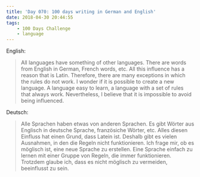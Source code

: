 ```yaml
---
title: 'Day 070: 100 days writing in German and English'
date: 2018-04-30 20:44:55
tags:
    - 100 Days Challenge
    - language
---
```

English:
> All languages have something of other languages. There are words from English in German, French words, etc. All this influence has a reason that is Latin. Therefore, there are many exceptions in which the rules do not work. I wonder if it is possible to create a new language. A language easy to learn, a language with a set of rules that always work. Nevertheless, I believe that it is impossible to avoid being influenced.

Deutsch:
> Alle Sprachen haben etwas von anderen Sprachen. Es gibt Wörter aus Englisch in deutsche Sprache, französiche Wörter, etc. Alles diesen Einfluss hat einen Grund, dass Latein ist. Deshalb gibt es vielen Ausnahmen, in den die Regeln nicht funktionieren. Ich frage mir, ob es möglisch ist, eine neue Sprache zu erstellen. Eine Sprache einfach zu lernen mit einer Gruppe von Regeln, die immer funktionieren. Trotzdem glaube ich, dass es nicht möglisch zu vermeiden, beeinflusst zu sein.